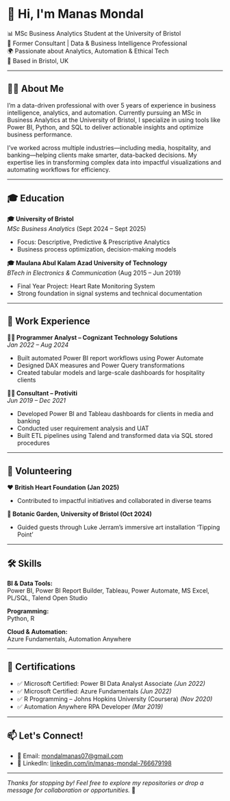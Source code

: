 # 👋 Hi, I'm Manas Mondal

📊 MSc Business Analytics Student at the University of Bristol  
💼 Former Consultant | Data & Business Intelligence Professional  
🌍 Passionate about Analytics, Automation & Ethical Tech  
📍 Based in Bristol, UK  

---

## 👨‍💻 About Me

I’m a data-driven professional with over 5 years of experience in business intelligence, analytics, and automation. Currently pursuing an MSc in Business Analytics at the University of Bristol, I specialize in using tools like Power BI, Python, and SQL to deliver actionable insights and optimize business performance.

I’ve worked across multiple industries—including media, hospitality, and banking—helping clients make smarter, data-backed decisions. My expertise lies in transforming complex data into impactful visualizations and automating workflows for efficiency.

---

## 🎓 Education

**🎓 University of Bristol**  
*MSc Business Analytics* (Sept 2024 – Sept 2025)  
- Focus: Descriptive, Predictive & Prescriptive Analytics  
- Business process optimization, decision-making models

**🎓 Maulana Abul Kalam Azad University of Technology**  
*BTech in Electronics & Communication* (Aug 2015 – Jun 2019)  
- Final Year Project: Heart Rate Monitoring System  
- Strong foundation in signal systems and technical documentation  

---

## 💼 Work Experience

**👨‍💼 Programmer Analyst – Cognizant Technology Solutions**  
*Jan 2022 – Aug 2024*  
- Built automated Power BI report workflows using Power Automate  
- Designed DAX measures and Power Query transformations  
- Created tabular models and large-scale dashboards for hospitality clients  

**👨‍💼 Consultant – Protiviti**  
*Jun 2019 – Dec 2021*  
- Developed Power BI and Tableau dashboards for clients in media and banking  
- Conducted user requirement analysis and UAT  
- Built ETL pipelines using Talend and transformed data via SQL stored procedures  

---

## 🌱 Volunteering

**❤️ British Heart Foundation (Jan 2025)**  
- Contributed to impactful initiatives and collaborated in diverse teams

**🌿 Botanic Garden, University of Bristol (Oct 2024)**  
- Guided guests through Luke Jerram’s immersive art installation ‘Tipping Point’

---

## 🛠️ Skills

**BI & Data Tools:**  
Power BI, Power BI Report Builder, Tableau, Power Automate, MS Excel, PL/SQL, Talend Open Studio

**Programming:**  
Python, R

**Cloud & Automation:**  
Azure Fundamentals, Automation Anywhere

---

## 📜 Certifications

- ✅ Microsoft Certified: Power BI Data Analyst Associate *(Jun 2022)*  
- ✅ Microsoft Certified: Azure Fundamentals *(Jun 2022)*  
- ✅ R Programming – Johns Hopkins University (Coursera) *(Nov 2020)*  
- ✅ Automation Anywhere RPA Developer *(Mar 2019)*  

---

## 📫 Let's Connect!

- 📧 Email: [mondalmanas07@gmail.com](mailto:mondalmanas07@gmail.com)  
- 🔗 LinkedIn: [linkedin.com/in/manas-mondal-766679198](https://www.linkedin.com/in/manas-mondal-766679198)  

---

*Thanks for stopping by! Feel free to explore my repositories or drop a message for collaboration or opportunities.* 🚀
